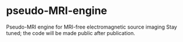 # pseudo-MRI-engine
Pseudo-MRI engine for MRI-free electromagnetic source imaging
Stay tuned; the code will be made public after publication.
